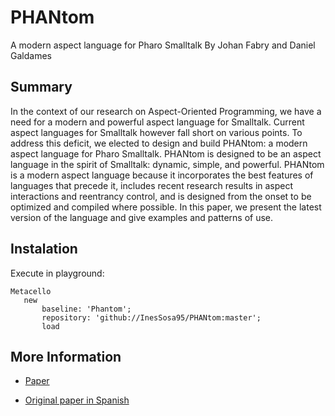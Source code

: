 # PHANtom
A modern aspect language for Pharo Smalltalk
By Johan Fabry and Daniel Galdames

  ## Summary

In the context of our research on Aspect-Oriented Programming, we have a need for a modern and powerful aspect language for Smalltalk. Current aspect languages for Smalltalk however fall short on various points. To address this deficit, we elected to design and build PHANtom: a modern aspect language for Pharo Smalltalk. PHANtom is designed to be an aspect language in the spirit of Smalltalk: dynamic, simple, and powerful. PHANtom is a modern aspect language because it incorporates the best features of languages that precede it, includes recent research results in aspect interactions and reentrancy control, and is designed from the onset to be optimized and compiled where possible. In this paper, we present the latest version of the language and give examples and patterns of use.

  ## Instalation
Execute in playground: 

 ```smalltalk
 Metacello
	new
		baseline: 'Phantom';
		repository: 'github://InesSosa95/PHANtom:master';
		load
  ```
  
  
  ## More Information
  
 * [Paper](http://repositorio.uchile.cl/bitstream/handle/2250/126672/PHANtom-a-modern-aspect-language-for-Pharo-Smalltalk.pdf?sequence=1&isAllowed=y)
  
 * [Original paper in Spanish](http://repositorio.uchile.cl/tesis/uchile/2011/cf-galdames_dg/pdfAmont/cf-galdames_dg.pdf)
